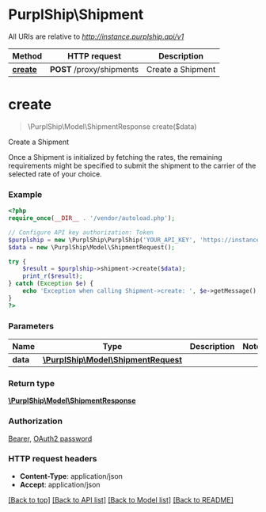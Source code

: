# PurplShip\Shipment

All URIs are relative to *http://instance.purplship.api/v1*

Method | HTTP request | Description
------------- | ------------- | -------------
[**create**](Shipment.md#create) | **POST** /proxy/shipments | Create a Shipment


# **create**
> \PurplShip\Model\ShipmentResponse create($data)

Create a Shipment

Once a Shipment is initialized by fetching the rates, the remaining requirements might be specified  to submit the shipment to the carrier of the selected rate of your choice.

### Example
```php
<?php
require_once(__DIR__ . '/vendor/autoload.php');

// Configure API key authorization: Token
$purplship = new \PurplShip\PurplShip('YOUR_API_KEY', 'https://instance.purplship.api/v1');
$data = new \PurplShip\Model\ShipmentRequest();

try {
    $result = $purplship->shipment->create($data);
    print_r($result);
} catch (Exception $e) {
    echo 'Exception when calling Shipment->create: ', $e->getMessage(), PHP_EOL;
}
?>
```

### Parameters

Name | Type | Description  | Notes
------------- | ------------- | ------------- | -------------
 **data** | [**\PurplShip\Model\ShipmentRequest**](../Model/ShipmentRequest.md)|  |

### Return type

[**\PurplShip\Model\ShipmentResponse**](../Model/ShipmentResponse.md)

### Authorization

[Bearer](../../README.md#Bearer), [OAuth2 password](../../README.md#oauth2-password)

### HTTP request headers

 - **Content-Type**: application/json
 - **Accept**: application/json

[[Back to top]](#) [[Back to API list]](../../README.md#documentation-for-api-endpoints) [[Back to Model list]](../../README.md#documentation-for-models) [[Back to README]](../../README.md)

